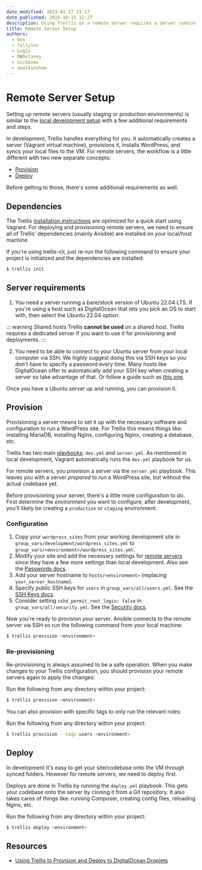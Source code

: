 ```yaml
---
date_modified: 2023-01-27 13:17
date_published: 2015-10-15 12:27
description: Using Trellis on a remote server requires a server running a bare/stock version of Ubuntu 22.04 LTS. You can't run Trellis on a shared host.
title: Remote Server Setup
authors:
  - ben
  - fullyint
  - Log1x
  - MWDelaney
  - nicbovee
  - swalkinshaw
---
```


# Remote Server Setup

Setting up remote servers (usually staging or production environments) is similar to the [local development setup](local-development.md) with a few additional requirements and steps.

In development, Trellis handles everything for you. It automatically creates a server (Vagrant virtual machine), provisions it, installs WordPress, and syncs your local files to the VM.
For remote servers, the workflow is a little different with two new separate concepts:

- [Provision](#provision)
- [Deploy](#deploy)

Before getting to those, there's some additional requirements as well.

## Dependencies

The Trellis [installation instructions](installation.md) are optimized for a quick start using Vagrant. For deploying and provisioning remote servers, we need to ensure all of Trellis' dependencies (mainly Ansible) are installed on your local/host machine.

If you're using trellis-cli, just re-run the following command to ensure your
project is initialized and the dependencies are installed:

```bash
$ trellis init
```

## Server requirements

1. You need a server running a bare/stock version of Ubuntu 22.04 LTS. If you're using a host such as DigitalOcean that lets you pick an OS to start with, then select the Ubuntu 22.04 option.

::: warning Shared hosts
Trellis **cannot be used** on a shared host. Trellis requires a dedicated server if
you want to use it for provisioning and deployments.
:::

2. You need to be able to connect to your Ubuntu server from your local computer via SSH. We *highly* suggest doing this via SSH keys so you don't have to specify a password every time. Many hosts like DigitalOcean offer to automatically add your SSH key when creating a server so take advantage of that. Or follow a guide such as [this one](https://www.digitalocean.com/community/tutorials/how-to-set-up-ssh-keys--2).

Once you have a Ubuntu server up and running, you can provision it.

## Provision

Provisioning a server means to set it up with the necessary software and configuration to run a WordPress site. For Trellis this means things like: installing MariaDB, installing Nginx, configuring Nginx, creating a database, etc.

Trellis has two main [playbooks](https://docs.ansible.com/ansible/latest/user_guide/playbooks_intro.html): `dev.yml` and `server.yml`. As mentioned in local development, Vagrant automatically runs the `dev.yml` playbook for us.

For remote servers, you provision a server via the `server.yml` playbook. This leaves you with a server *prepared* to run a WordPress site, but without the actual codebase yet.

Before provisioning your server, there's a little more configuration to do.
First determine the _environment_ you want to configure; after development,
you'll likely be creating a `production` or `staging` environment.

### Configuration

1. Copy your `wordpress_sites` from your working development site in `group_vars/development/wordpress_sites.yml` to `group_vars/<environment>/wordpress_sites.yml`.
2. Modify your site and add the necessary settings for [remote servers](wordpress-sites.md#remote-servers) since they have a few more settings than local development. Also see the [Passwords docs](passwords.md).
3. Add your server hostname to `hosts/<environment>` (replacing `your_server_hostname`).
4. Specify public SSH keys for `users` in `group_vars/all/users.yml`. See the [SSH Keys docs](ssh-keys.md).
5. Consider setting `sshd_permit_root_login: false` in `group_vars/all/security.yml`. See the [Security docs](security.md).

Now you're ready to provision your server. Ansible connects to the remote server
via SSH so run the following command from your local machine:


```bash
$ trellis provision <environment>
```

### Re-provisioning

Re-provisioning is always assumed to be a safe operation. When you make changes to your Trellis configuration, you should provision your remote servers again to apply the changes:

Run the following from any directory within your project:

```bash
$ trellis provision <environment>
```

You can also provision with specific tags to only run the relevant roles:

Run the following from any directory within your project:

```bash
$ trellis provision --tags users <environment>
```

## Deploy

In development it's easy to get your site/codebase onto the VM through synced folders. However for remote servers, we need to deploy first.

Deploys are done in Trellis by running the `deploy.yml` playbook. This gets your codebase onto the server by cloning it from a Git repository. It also takes cares of things like: running Composer, creating config files, reloading Nginx, etc.

Run the following from any directory within your project:

```bash
$ trellis deploy <environment>
```

## Resources

- [Using Trellis to Provision and Deploy to DigitalOcean Droplets](https://roots.io/trellis/docs/deploy-to-digitalocean/)
